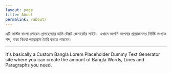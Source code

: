 ```yaml
---
layout: page
title: About
permalink: /about/
---
```


এটি কাস্টম বাংলা লোরেম প্লেসহোল্ডার ডামি টেক্সট জেনারেটর সাইট। এখানে আপনি আপনার প্রয়োজনমত নির্দিষ্ট সংখ্যক শব্দ, বাক্য কিংবা প্যারাগ্রাফ তৈরি করতে পারবেন।      

***   

It's basically a Custom Bangla Lorem Placeholder Dummy Text Generator site where you can create the amount of Bangla Words, Lines and Paragraphs you need.  


